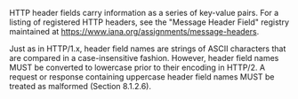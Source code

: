 HTTP header fields carry information as a series of key-value pairs. For a listing of registered HTTP headers, see the "Message Header Field" registry maintained at <https://www.iana.org/assignments/message-headers>.

Just as in HTTP/1.x, header field names are strings of ASCII characters that are compared in a case-insensitive fashion. However, header field names MUST be converted to lowercase prior to their encoding in HTTP/2. A request or response containing uppercase header field names MUST be treated as malformed (Section 8.1.2.6).

